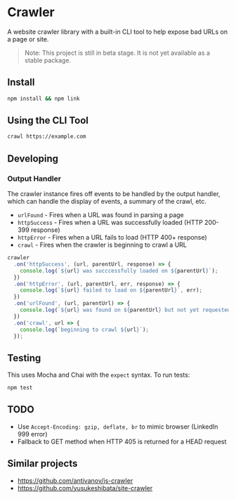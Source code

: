# Crawler

A website crawler library with a built-in CLI tool to help expose bad URLs on a page or site.

> Note: This project is still in beta stage. It is not yet available as a stable package.

## Install

```bash
npm install && npm link
```

## Using the CLI Tool

```bash
crawl https://example.com
```

## Developing

### Output Handler

The crawler instance fires off events to be handled by the output handler, which can handle the display of events, a
summary of the crawl, etc.

- `urlFound` - Fires when a URL was found in parsing a page
- `httpSuccess` - Fires when a URL was successfully loaded (HTTP 200-399 response)
- `httpError` - Fires when a URL fails to load (HTTP 400+ response)
- `crawl` - Fires when the crawler is beginning to crawl a URL

```js
crawler
  .on('httpSuccess', (url, parentUrl, response) => {
    console.log(`${url} was succcessfully loaded on ${parentUrl}`);
  })
  .on('httpError', (url, parentUrl, err, response) => {
    console.log(`${url} failed to load on ${parentUrl}`, err);
  })
  .on('urlFound', (url, parentUrl) => {
    console.log(`${url} was found on ${parentUrl} but not yet requested or crawled`);
  })
  .on('crawl', url => {
    console.log(`beginning to crawl ${url}`);
  });
```

## Testing

This uses Mocha and Chai with the `expect` syntax. To run tests:

```bash
npm test
```

## TODO

- Use `Accept-Encoding: gzip, deflate, br` to mimic browser (LinkedIn 999 error)
- Fallback to GET method when HTTP 405 is returned for a HEAD request

## Similar projects

- https://github.com/antivanov/js-crawler
- https://github.com/yusukeshibata/site-crawler
